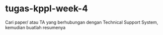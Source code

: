 # tugas-kppl-week-4
Cari paper/ atau TA yang berhubungan dengan Technical Support System, kemudian buatlah resumenya
